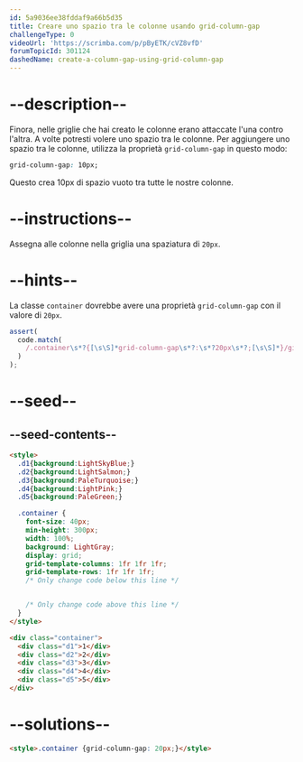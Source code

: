 ```yaml
---
id: 5a9036ee38fddaf9a66b5d35
title: Creare uno spazio tra le colonne usando grid-column-gap
challengeType: 0
videoUrl: 'https://scrimba.com/p/pByETK/cVZ8vfD'
forumTopicId: 301124
dashedName: create-a-column-gap-using-grid-column-gap
---
```


# --description--

Finora, nelle griglie che hai creato le colonne erano attaccate l'una contro l'altra. A volte potresti volere uno spazio tra le colonne. Per aggiungere uno spazio tra le colonne, utilizza la proprietà `grid-column-gap` in questo modo:

```css
grid-column-gap: 10px;
```

Questo crea 10px di spazio vuoto tra tutte le nostre colonne.

# --instructions--

Assegna alle colonne nella griglia una spaziatura di `20px`.

# --hints--

La classe `container` dovrebbe avere una proprietà `grid-column-gap` con il valore di `20px`.

```js
assert(
  code.match(
    /.container\s*?{[\s\S]*grid-column-gap\s*?:\s*?20px\s*?;[\s\S]*}/gi
  )
);
```

# --seed--

## --seed-contents--

```html
<style>
  .d1{background:LightSkyBlue;}
  .d2{background:LightSalmon;}
  .d3{background:PaleTurquoise;}
  .d4{background:LightPink;}
  .d5{background:PaleGreen;}

  .container {
    font-size: 40px;
    min-height: 300px;
    width: 100%;
    background: LightGray;
    display: grid;
    grid-template-columns: 1fr 1fr 1fr;
    grid-template-rows: 1fr 1fr 1fr;
    /* Only change code below this line */


    /* Only change code above this line */
  }
</style>

<div class="container">
  <div class="d1">1</div>
  <div class="d2">2</div>
  <div class="d3">3</div>
  <div class="d4">4</div>
  <div class="d5">5</div>
</div>
```

# --solutions--

```html
<style>.container {grid-column-gap: 20px;}</style>
```
